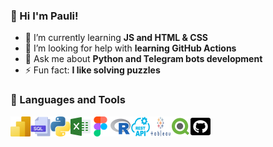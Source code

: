 ### 👋 Hi I'm Pauli!

- 🌱 I’m currently learning **JS and HTML & CSS**
- 🤔 I’m looking for help with **learning GitHub Actions**
- 💬 Ask me about **Python and Telegram bots development**
- ⚡ Fun fact: **I like solving puzzles**

### 📐 Languages and Tools

<img align="left" height="32px" width="32px" alt="PowerBI " src="/images/power-bi.svg">
<img align="left" height="32px" width="32px" alt="SQL logo" src="/images/sql.png">
<img align="left" height="32px" width="32px" alt="PY logo" src="/images/python.png">
<img align="left" height="32px" width="32px" alt="Excel logo" src="/images/excel.png">
<img align="left" height="32px" width="32px" alt="Figma logo" src="/images/figma.png">
<img align="left" height="32px" width="32px" alt="Tbleau" src="/images/r.png">
<img align="left" height="32px" width="32px" alt="Rest API logo" src="/images/restapi.png">
<img align="left" height="32px" width="32px" alt="Rest API logo" src="/images/tableau.png">
<img align="left" height="32px" width="32px" alt="Rest API logo" src="/images/qlik.jpg">
<img align="left" height="32px" width="32px" alt="Rest API logo" src="/images/github-square.jpg">
<br/>

